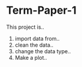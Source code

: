 # Term-Paper-1

This project is..

1. import data from..
2. clean the data..
3. change the data type..
4. Make a plot..
